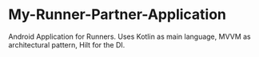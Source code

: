 # My-Runner-Partner-Application
Android Application for Runners. Uses Kotlin as main language, MVVM as architectural pattern, Hilt for the DI.
